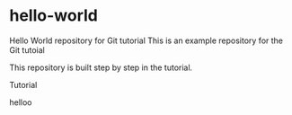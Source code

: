 # hello-world
Hello World repository for Git tutorial
This is an example repository for the Git tutoial

This repository is built step by step in the tutorial.

Tutorial 

helloo


